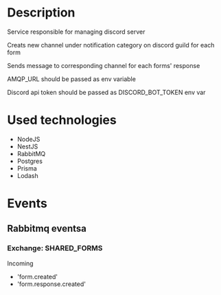 # Description

Service responsible for managing discord server

Creats new channel under notification category on discord guild for each form

Sends message to corresponding channel for each forms' response

AMQP_URL should be passed as env variable

Discord api token should be passed as DISCORD_BOT_TOKEN env var


# Used technologies

- NodeJS
- NestJS
- RabbitMQ
- Postgres
- Prisma
- Lodash

# Events

## Rabbitmq eventsa

### Exchange: SHARED_FORMS

Incoming
- 'form.created'
- 'form.response.created'
